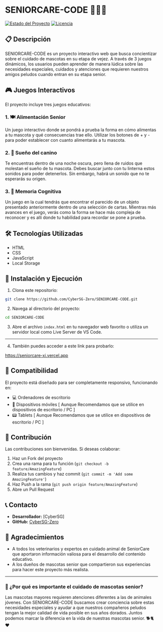 # SENIORCARE-CODE 🐾👵🏻

[![Estado del Proyecto](https://img.shields.io/badge/Estado-En%20Desarrollo-green)](https://github.com/CyberSG-Zero/SENIORCARE-CODE)
[![Licencia](https://img.shields.io/badge/Licencia-MIT-blue.svg)](LICENSE)

## 📋 Descripción

SENIORCARE-CODE es un proyecto interactivo web que busca concientizar sobre el cuidado de mascotas en su etapa de vejez. A través de 3 juegos dinámicos, los usuarios pueden aprender de manera lúdica sobre las necesidades especiales, cuidados y atenciones que requieren nuestros amigos peludos cuando entran en su etapa senior.

## 🎮 Juegos Interactivos

El proyecto incluye tres juegos educativos:

### 1. 🍽️ Alimentación Senior

Un juego interactivo donde se pondrá a prueba la forma en cómo alimentas a tu mascota y qué consecuencias trae ello. Utilizar los botones de + y - para poder establecer con cuanto alimentarás a tu mascota.

### 2. 🏥 Sueño del canino

Te encuentras dentro de una noche oscura, pero llena de ruidos que molestan el sueño de tu mascota. Debes buscar junto con tu linterna estos sonidos para poder detenerlos. Sin embargo, habrá un sonido que no te esperarás su origen.

### 3. 🧠 Memoria Cognitiva
Un juego en la cual tendrás que encontrar el parecido de un objeto presentado anteriormente dentro de una selección de cartas. Mientras más avances en el juego, verás como la forma se hace más compleja de reconocer y es allí donde tu habilidad para recordar se pone a prueba.

## 🛠️ Tecnologías Utilizadas

- HTML
- CSS
- JavaScript
- Local Storage

## 🚀 Instalación y Ejecución

1. Clona este repositorio:
```bash
git clone https://github.com/CyberSG-Zero/SENIORCARE-CODE.git
```

2. Navega al directorio del proyecto:
```bash
cd SENIORCARE-CODE
```

3. Abre el archivo `index.html` en tu navegador web favorito o utiliza un servidor local como Live Server de VS Code.

----------------------------------------------
4. También puedes acceder a este link para probarlo:

  https://seniorcare-xi.vercel.app 



## 📱 Compatibilidad

El proyecto está diseñado para ser completamente responsivo, funcionando en:
- 💻 Ordenadores de escritorio
- 📱 Dispositivos móviles [ Aunque Recomendamos que se utilice en dispositivos de escritorio / PC ]
- 📟 Tablets [ Aunque Recomendamos que se utilice en dispositivos de escritorio / PC ]

## 👥 Contribución

Las contribuciones son bienvenidas. Si deseas colaborar:

1. Haz un Fork del proyecto
2. Crea una rama para tu función (`git checkout -b feature/AmazingFeature`)
3. Realiza tus cambios y haz commit (`git commit -m 'Add some AmazingFeature'`)
4. Haz Push a la rama (`git push origin feature/AmazingFeature`)
5. Abre un Pull Request


## 📞 Contacto

- **Desarrollador:** [CyberSG]
- **GitHub:** [CyberSG-Zero](https://github.com/CyberSG-Zero)

## 🙏 Agradecimientos

- A todos los veterinarios y expertos en cuidado animal de SeniorCare que aportaron información valiosa para el desarrollo del contenido educativo.
- A los dueños de mascotas senior que compartieron sus experiencias para hacer este proyecto más realista.

---

### 🌟 ¿Por qué es importante el cuidado de mascotas senior?

Las mascotas mayores requieren atenciones diferentes a las de animales jóvenes. Con SENIORCARE-CODE buscamos crear conciencia sobre estas necesidades especiales y ayudar a que nuestros compañeros peludos tengan la mejor calidad de vida posible en sus años dorados. Juntos podemos marcar la diferencia en la vida de nuestras mascotas senior. 🐕🐈❤️
